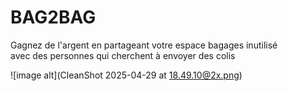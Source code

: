 # BAG2BAG
Gagnez de l'argent en partageant votre espace bagages inutilisé
          <br/>
          avec des personnes qui cherchent à envoyer des colis


 ![image alt](CleanShot 2025-04-29 at 18.49.10@2x.png)
